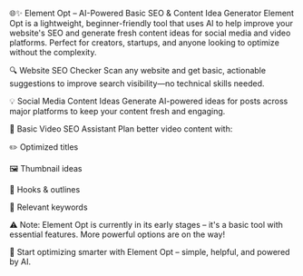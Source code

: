 🌐✨ Element Opt – AI-Powered Basic SEO & Content Idea Generator
Element Opt is a lightweight, beginner-friendly tool that uses AI to help improve your website's SEO and generate fresh content ideas for social media and video platforms. Perfect for creators, startups, and anyone looking to optimize without the complexity.

🔍 Website SEO Checker
Scan any website and get basic, actionable suggestions to improve search visibility—no technical skills needed.

💡 Social Media Content Ideas
Generate AI-powered ideas for posts across major platforms to keep your content fresh and engaging.

🎥 Basic Video SEO Assistant
Plan better video content with:

✏️ Optimized titles

🖼️ Thumbnail ideas

🎯 Hooks & outlines

🔑 Relevant keywords

⚠️ Note: Element Opt is currently in its early stages – it's a basic tool with essential features. More powerful options are on the way!

🚀 Start optimizing smarter with Element Opt – simple, helpful, and powered by AI.
